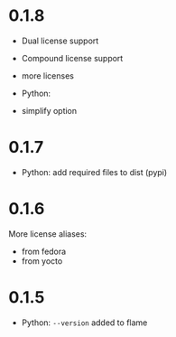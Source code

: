 <!--
SPDX-FileCopyrightText: 2022 Henrik Sandklef <hesa@sandklef.com>

SPDX-License-Identifier: GPL-3.0-or-later
-->



# 0.1.8

* Dual license support

* Compound license support

* more licenses

* Python:

* simplify option

# 0.1.7

* Python: add required files to dist (pypi)

# 0.1.6

More license aliases:
* from fedora
* from yocto

# 0.1.5

* Python: `--version` added to flame
